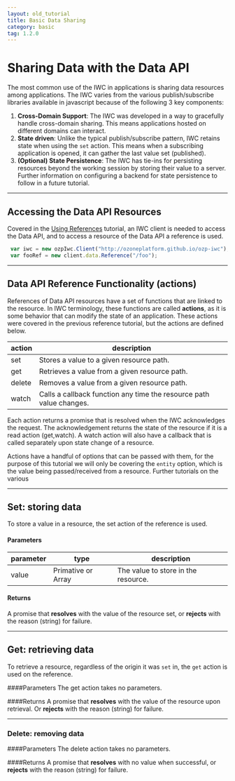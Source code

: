 ```yaml
---
layout: old_tutorial
title: Basic Data Sharing
category: basic
tag: 1.2.0
---
```


# Sharing Data with the Data API
The most common use of the IWC in applications is sharing data resources among applications. The IWC varies from
the various publish/subscribe libraries available in javascript because of the following 3 key components:

  1. **Cross-Domain Support**: The IWC was developed in a way to gracefully handle cross-domain sharing. This means
  applications hosted on different domains can interact.
  2. **State driven**: Unlike the typical publish/subscribe pattern, IWC retains state when using the `set` action. This
 means when a subscribing application is opened, it can gather the last value set (published).
  3. **(Optional) State Persistence**: The IWC has tie-ins for persisting resources beyond the working session by
  storing their value to a server. Further information on configuring a backend for state persistence to follow in
  a future tutorial.

***

## Accessing the Data API Resources
Covered in the [Using References](01_quickStart.html) tutorial, an IWC client is needed
to access the Data API, and to access a resource of the Data API a reference is
used.

``` js
 var iwc = new ozpIwc.Client("http://ozoneplatform.github.io/ozp-iwc");
 var fooRef = new client.data.Reference("/foo");
```

***

## Data API Reference Functionality (actions)
References of Data API resources have a set of functions that are linked to
the resource. In IWC terminology, these functions are called **actions**,
as it is some behavior that can modify the state of an application. These
actions were covered in the previous reference tutorial, but the actions
are defined below.


| action | description                                                         |
|--------|---------------------------------------------------------------------|
| set    | Stores a value to a given resource path.                            |
| get    | Retrieves a value from a given resource path.                       |
| delete | Removes a value from a given resource path.                         |
| watch  | Calls a callback function any time the resource path value changes. |

Each action returns a promise that is resolved when the IWC acknowledges the request. The acknowledgement returns the
state of the resource if it is a read action (get,watch). A watch action will also have a callback that is called
separately upon state change of a resource.

Actions have a handful of options that can be passed with them, for the purpose of this tutorial we will only be
covering the `entity` option, which is the value being passed/received from a resource. Further tutorials on the
various

***

## Set: storing data

To store a value in a resource, the set action of the reference is used.

#### Parameters

| parameter | type   | description                                                                                                                                                            |
|-----------|--------|------------------------------------------|
| value  | Primative or Array | The value to store in the resource.|

#### Returns
A promise that **resolves** with the value of the resource set, or
**rejects** with the reason (string) for failure.

 <p data-height="300" data-theme-id="0" data-slug-hash="mVMbXd" data-default-tab="js" data-user="Kevin-K" class='codepen'>

***

## Get: retrieving data

To retrieve a resource, regardless of the origin it was `set` in, the `get`
action is used on the reference.

####Parameters
The get action takes no parameters.


####Returns
A promise that **resolves** with the value of the resource upon retrieval. Or
**rejects** with the reason (string) for failure.

<p data-height="300" data-theme-id="0" data-slug-hash="NxvKEp" data-default-tab="js" data-user="Kevin-K" class='codepen'>

***

### Delete: removing data

####Parameters
The delete action takes no parameters.


####Returns
A promise that **resolves**  with no value when successful, or
**rejects** with the reason (string) for failure.

 <p data-height="300" data-theme-id="0" data-slug-hash="mVMbZV" data-default-tab="js" data-user="Kevin-K" class='codepen'>

